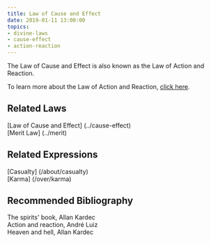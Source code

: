 ```yaml
---
title: Law of Cause and Effect
date: 2019-01-11 13:00:00
topics: 
- divine-laws
- cause-effect
- action-reaction
---
```


The Law of Cause and Effect is also known as the Law of Action and Reaction.

To learn more about the Law of Action and Reaction, [click here](../action-reaction).


## Related Laws
[Law of Cause and Effect] (../cause-effect)  
[Merit Law] (../merit)  

## Related Expressions
[Casualty] (/about/casualty)  
[Karma] (/over/karma)

## Recommended Bibliography
The spirits' book, Allan Kardec  
Action and reaction, André Luiz  
Heaven and hell, Allan Kardec  
